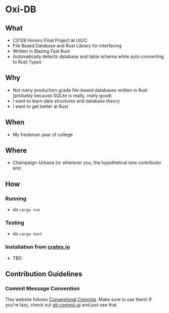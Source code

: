 # Oxi-DB
## What
 - CS128 Honors Final Project at UIUC
 - File Based Database and Rust Library for interfacing
 - Written in Blazing Fast Rust
 - Automatically detects database and table schema while auto-converting to Rust Types
## Why
 - Not many production-grade file-based databases written in Rust (probably because SQLite is really, really good)
 - I want to learn data structures and database theory
 - I want to get better at Rust
## When
 - My freshman year of college
## Where
 - Champaign-Urbana (or wherever you, the hypothetical new contributer are)
## How
### Running
 - do `cargo run`
### Testing
 - do `cargo test`
### Installation from [crates.io](https://www.crates.io)
  - TBD




## Contribution Guidelines
### Commit Message Convention
 
This website follows [Conventional Commits](https://www.conventionalcommits.org/en/v1.0.0/). Make sure to use them! If you're lazy, check out [git-commit-ai](https://www.github.com/adhi-thirumala/git-commit-ai) and just use that.
